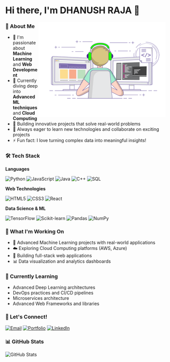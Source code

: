 # Hi there, I'm DHANUSH RAJA 👋

<img align="right" alt="Coding" width="400" src="https://raw.githubusercontent.com/devSouvik/devSouvik/master/gif3.gif">

### 🚀 About Me
- 🔭 I'm passionate about **Machine Learning** and **Web Development**
- 🌱 Currently diving deep into **Advanced ML techniques** and **Cloud Computing**
- 💼 Building innovative projects that solve real-world problems
- 🎯 Always eager to learn new technologies and collaborate on exciting projects
- ⚡ Fun fact: I love turning complex data into meaningful insights!

### 🛠️ Tech Stack

**Languages**

![Python](https://img.shields.io/badge/Python-3776AB?style=for-the-badge&logo=python&logoColor=white)
![JavaScript](https://img.shields.io/badge/JavaScript-F7DF1E?style=for-the-badge&logo=javascript&logoColor=black)
![Java](https://img.shields.io/badge/Java-ED8B00?style=for-the-badge&logo=java&logoColor=white)
![C++](https://img.shields.io/badge/C++-00599C?style=for-the-badge&logo=c%2B%2B&logoColor=white)
![SQL](https://img.shields.io/badge/SQL-4479A1?style=for-the-badge&logo=mysql&logoColor=white)

**Web Technologies**

![HTML5](https://img.shields.io/badge/HTML5-E34F26?style=for-the-badge&logo=html5&logoColor=white)
![CSS3](https://img.shields.io/badge/CSS3-1572B6?style=for-the-badge&logo=css3&logoColor=white)
![React](https://img.shields.io/badge/React-20232A?style=for-the-badge&logo=react&logoColor=61DAFB)

**Data Science & ML**

![TensorFlow](https://img.shields.io/badge/TensorFlow-FF6F00?style=for-the-badge&logo=tensorflow&logoColor=white)
![Scikit-learn](https://img.shields.io/badge/scikit--learn-F7931E?style=for-the-badge&logo=scikit-learn&logoColor=white)
![Pandas](https://img.shields.io/badge/pandas-150458?style=for-the-badge&logo=pandas&logoColor=white)
![NumPy](https://img.shields.io/badge/numpy-013243?style=for-the-badge&logo=numpy&logoColor=white)

### 🔭 What I'm Working On
- 🤖 Advanced Machine Learning projects with real-world applications
- ☁️ Exploring Cloud Computing platforms (AWS, Azure)
- 🚀 Building full-stack web applications
- 📊 Data visualization and analytics dashboards

### 🌱 Currently Learning
- Advanced Deep Learning architectures
- DevOps practices and CI/CD pipelines
- Microservices architecture
- Advanced Web Frameworks and libraries

  
### 🤝 Let's Connect!

<p align="center">
  
[![Email](https://img.shields.io/badge/Email-D14836?style=for-the-badge&logo=gmail&logoColor=white)](mailto:rdhanush22raja@gmail.com)
[![Portfolio](https://img.shields.io/badge/Portfolio-FF5722?style=for-the-badge&logo=todoist&logoColor=white)](https://dhanush-visions.vercel.app/)
[![LinkedIn](https://img.shields.io/badge/LinkedIn-0077B5?style=for-the-badge&logo=linkedin&logoColor=white)](https://www.linkedin.com/in/dhanush-raja-559a241aa/)

</p>

### 📊 GitHub Stats

<p align="left">
  <img src="https://github-readme-stats.vercel.app/api?username=DHANUSHRAJA22&show_icons=true&theme=dark&hide_border=true&count_private=true" alt="GitHub Stats" />
</p>

